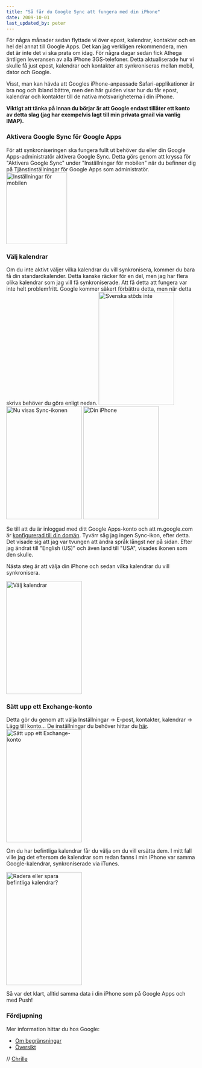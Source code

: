 ```yaml
---
title: "Så får du Google Sync att fungera med din iPhone"
date: 2009-10-01
last_updated_by: peter
---
```

För några månader sedan flyttade vi över epost, kalendrar, kontakter och en hel del annat till Google Apps. Det kan jag verkligen rekommendera, men det är inte det vi ska prata om idag. För några dagar sedan fick Athega äntligen leveransen av alla iPhone 3GS-telefoner. Detta aktualiserade hur vi skulle få just epost, kalendrar och kontakter att synkroniseras mellan mobil, dator och Google.

Visst, man kan hävda att Googles iPhone-anpassade Safari-applikationer är bra nog och ibland bättre, men den här guiden visar hur du får epost, kalendrar och kontakter till de nativa motsvarigheterna i din iPhone.

<strong>Viktigt att tänka på innan du börjar är att Google endast tillåter ett konto av detta slag (jag har exempelvis lagt till min privata gmail via vanlig IMAP).</strong>

<h3>Aktivera Google Sync för Google Apps</h3>
För att synkroniseringen ska fungera fullt ut behöver du eller din Google Apps-administratör aktivera Google Sync. Detta görs genom att kryssa för "Aktivera Google Sync" under "Inställningar för mobilen" när du befinner dig på Tjänstinställningar för Google Apps som administratör.

<img class="aligncenter size-full wp-image-465" title="Inställningar för mobilen" src="https://athega.se/system/uploads/2009/10/Inställningar-för-mobilen.jpg" alt="Inställningar för mobilen" width="161" height="190" />

<h3>Välj kalendrar</h3>
Om du inte aktivt väljer vilka kalendrar du vill synkronisera, kommer du bara få din standardkalender. Detta kanske räcker för en del, men jag har flera olika kalendrar som jag vill få synkroniserade. Att få detta att fungera var inte helt problemfritt. Google kommer säkert förbättra detta, men när detta skrivs behöver du göra enligt nedan.

<img class="size-medium wp-image-466" title="Svenska stöds inte" src="https://athega.se/system/uploads/2009/10/IMG_0384-200x300.PNG" alt="Svenska stöds inte" width="200" height="300" />

<img class="size-medium wp-image-467" title="Nu visas Sync-ikonen" src="https://athega.se/system/uploads/2009/10/IMG_0385-200x300.PNG" alt="Nu visas Sync-ikonen" width="200" height="300" />

<img class="size-medium wp-image-468  " title="Din iPhone" src="https://athega.se/system/uploads/2009/10/IMG_0386-200x300.PNG" alt="Din iPhone" width="200" height="300" />

<p style="clear:both;">Se till att du är inloggad med ditt Google Apps-konto och att m.google.com är <a title="Google Apps instructions" href="http://google.com/support/mobile/bin/answer.py?hl=en&answer=139206">konfigurerad till din domän</a>. Tyvärr såg jag ingen Sync-ikon, efter detta. Det visade sig att jag var tvungen att ändra språk långst ner på sidan. Efter jag ändrat till "English (US)" och även land till "USA", visades ikonen som den skulle.</p>

Nästa steg är att välja din iPhone och sedan vilka kalendrar du vill synkronisera.

<img class="size-medium wp-image-470" title="Välj kalendrar" src="https://athega.se/system/uploads/2009/10/IMG_0387-200x300.jpg" alt="Välj kalendrar" width="200" height="300" />

<h3>Sätt upp ett Exchange-konto</h3>
Detta gör du genom att välja Inställningar -> E-post, kontakter, kalendrar -> Lägg till konto... De inställningar du behöver hittar du <a title="Set Up Your iPhone" href="http://google.com/support/mobile/bin/answer.py?hl=en&answer=138740">här</a>.

<img class="aligncenter size-medium wp-image-461" title="Sätt upp ett Exchange-konto" src="https://athega.se/system/uploads/2009/10/exchange-200x300.jpg" alt="Sätt upp ett Exchange-konto" width="200" height="300" />

Om du har befintliga kalendrar får du välja om du vill ersätta dem. I mitt fall ville jag det eftersom de kalendrar som redan fanns i min iPhone var samma Google-kalendrar, synkroniserade via iTunes.

<img class="size-medium wp-image-471" title="Radera eller spara befintliga kalendrar?" src="https://athega.se/system/uploads/2009/10/IMG_0388-200x300.PNG" alt="Radera eller spara befintliga kalendrar?" width="200" height="300" />

Så var det klart, alltid samma data i din iPhone som på Google Apps och med Push!

<h3>Fördjupning</h3>
Mer information hittar du hos Google:
<ul>
 <li><a href="http://google.com/support/mobile/bin/answer.py?hl=en&answer=139635">Om begränsningar</a></li>
 <li><a href="http://google.com/support/mobile/bin/topic.py?hl=en&topic=14252">Översikt</a></li>
</ul>

// [Chrille](/chrille)
